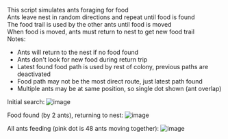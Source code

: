 This script simulates ants foraging for food<br/>
Ants leave nest in random directions and repeat until food is found<br/>
The food trail is used by the other ants until food is moved<br/>
When food is moved, ants must return to nest to get new food trail<br/>
Notes:<br/>
   - Ants will return to the nest if no food found
   - Ants don't look for new food during return trip
   - Latest found food path is used by rest of colony, previous paths are deactivated
   - Food path may not be the most direct route, just latest path found
   - Multiple ants may be at same position, so single dot shown (ant overlap)

Initial search:
![image](https://github.com/mjwaddell1/Python/assets/35202179/a594b150-1cd7-417e-8478-fbfbf892a33a)

Food found (by 2 ants), returning to nest:
![image](https://github.com/mjwaddell1/Python/assets/35202179/01296801-5640-4eb2-a558-941e0d25f1f5)

All ants feeding (pink dot is 48 ants moving together):
![image](https://github.com/mjwaddell1/Python/assets/35202179/48ca9e62-e98e-4981-8b5e-f84ac70bae57)
